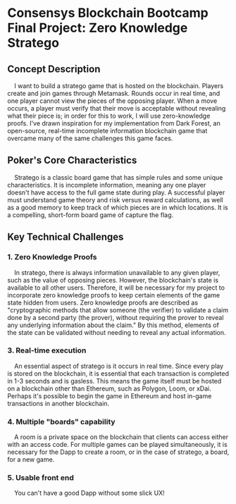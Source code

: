 # Consensys Blockchain Bootcamp Final Project: Zero Knowledge Stratego

## Concept Description

    I want to build a stratego game that is hosted on the blockchain. Players create and join games through Metamask. Rounds occur in real time, and one player cannot view the pieces of the opposing player. When a move occurs, a player must verify that their move is acceptable without revealing what their piece is; in order for this to work, I will use zero-knowledge proofs. I've drawn inspiration for my implementation from Dark Forest, an open-source, real-time incomplete information blockchain game that overcame many of the same challenges this game faces.

## Poker's Core Characteristics

    Stratego is a classic board game that has simple rules and some unique characteristics. It is incomplete information, meaning any one player doesn't have access to the full game state during play. A successful player must understand game theory and risk versus reward calculations, as well as a good memory to keep track of which pieces are in which locations. It is a compelling, short-form board game of capture the flag.

## Key Technical Challenges

### 1. Zero Knowledge Proofs

    In stratego, there is always information unavailable to any given player, such as the value of opposing pieces. However, the blockchain's state is available to all other users. Therefore, it will be necessary for my project to incorporate zero knowledge proofs to keep certain elements of the game state hidden from users. Zero knowledge proofs are described as "cryptographic methods that allow someone (the verifier) to validate a claim done by a second party (the prover), without requiring the prover to reveal any underlying information about the claim." By this method, elements of the state can be validated without needing to reveal any actual information.

### 3. Real-time execution

    An essential aspect of stratego is it occurs in real time. Since every play is stored on the blockchain, it is essential that each transaction is completed in 1-3 seconds and is gasless. This means the game itself must be hosted on a blockchain other than Ethereum, such as Polygon, Loom, or xDai. Perhaps it's possible to begin the game in Ethereum and host in-game transactions in another blockchain.

### 4. Multiple "boards" capability

    A room is a private space on the blockchain that clients can access either with an access code. For multiple games can be played simultaneously, it is necessary for the Dapp to create a room, or in the case of stratego, a board, for a new game.

### 5. Usable front end

    You can't have a good Dapp without some slick UX!
